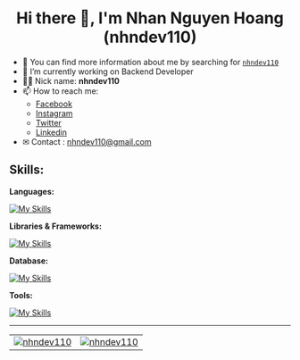# <div align="center">Hi there 👋, I'm Nhan Nguyen Hoang (nhndev110)</div>

-   💬 You can find more information about me by searching for [`nhndev110`](https://www.google.com/search?q=nhndev110&filter=0)
-   🔭 I’m currently working on Backend Developer
-   👨‍💻 Nick name: **nhndev110**
-   📫 How to reach me:
    -   [Facebook](https://www.facebook.com/nhndev110/)
    -   [Instagram](https://www.instagram.com/nhndev110)
    -   [Twitter](https://twitter.com/nhndev110)
    -   [Linkedin](https://www.linkedin.com/in/nhndev110/)
-   ✉ Contact : nhndev110@gmail.com

## Skills:

**Languages:**

[![My Skills](https://skillicons.dev/icons?i=html,css,sass,js,php&theme=dark&perline=7)](https://github.com/nhndev110)

**Libraries & Frameworks:**

[![My Skills](https://skillicons.dev/icons?i=laravel,bootstrap,jquery&theme=dark&perline=7)](https://github.com/nhndev110)

**Database:**

[![My Skills](https://skillicons.dev/icons?i=mysql&theme=dark)](https://github.com/nhndev110)

**Tools:**

[![My Skills](https://skillicons.dev/icons?i=postman,stackoverflow,vscode,git,github&theme=dark)](https://github.com/nhndev110)

---

<table width="100%">
    <tr width="100%">
        <td width="50%">
            <a href="https://github.com/nhndev110" width="100%" align="center">
                <img src="https://github-readme-stats.vercel.app/api?username=nhndev110&show_icons=true&theme=vue-dark" alt="nhndev110" title="nhndev110" />
            </a>
        </td>
        <td width="50%">
            <a href="https://github.com/nhndev110" width="100%" align="center">
                <img src="https://github-readme-stats.vercel.app/api/top-langs/?username=nhndev110&layout=compact&theme=vue-dark" alt="nhndev110" title="nhndev110" />
            </a>
        </td>
    </tr>
</table>
